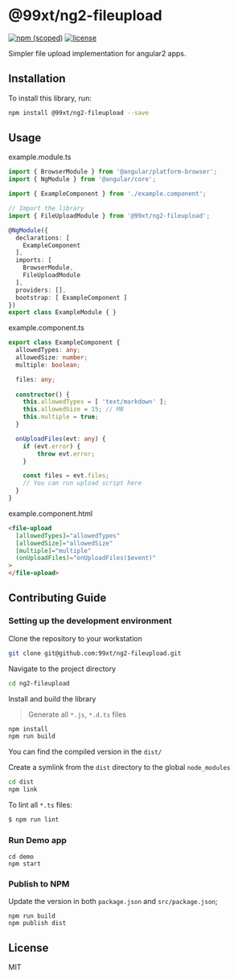 # @99xt/ng2-fileupload

[![npm (scoped)](https://img.shields.io/npm/v/@99xt/ng2-fileupload.svg)]()
[![license](https://img.shields.io/github/license/99xt/ng2-fileupload.svg)]()

Simpler file upload implementation for angular2 apps.

## Installation

To install this library, run:

```bash
npm install @99xt/ng2-fileupload --save
```

## Usage

example.module.ts
```typescript
import { BrowserModule } from '@angular/platform-browser';
import { NgModule } from '@angular/core';

import { ExampleComponent } from './example.component';

// Import the library
import { FileUploadModule } from '@99xt/ng2-fileupload';

@NgModule({
  declarations: [
    ExampleComponent
  ],
  imports: [
    BrowserModule,
    FileUploadModule
  ],
  providers: [],
  bootstrap: [ ExampleComponent ]
})
export class ExampleModule { }
```

example.component.ts
```typescript
export class ExampleComponent {
  allowedTypes: any;
  allowedSize: number;
  multiple: boolean;

  files: any;
  
  constructor() {
    this.allowedTypes = [ 'text/markdown' ];
    this.allowedSize = 15; // MB
    this.multiple = true;
  }

  onUploadFiles(evt: any) {
    if (evt.error) {
        throw evt.error;
    }

    const files = evt.files;
    // You can run upload script here
  }
}
```

example.component.html
```html
<file-upload
  [allowedTypes]="allowedTypes"
  [allowedSize]="allowedSize"
  [multiple]="multiple"
  (onUploadFiles)="onUploadFiles($event)"
>
</file-upload>
```

## Contributing Guide

### Setting up the development environment

Clone the repository to your workstation

```bash
git clone git@github.com:99xt/ng2-fileupload.git
```

Navigate to the project directory 

```bash
cd ng2-fileupload
```

Install and build the library
> Generate all `*.js`, `*.d.ts` files

```bash
npm install
npm run build
```

You can find the compiled version in the `dist/`

Create a symlink from the `dist` directory to the global `node_modules`

```bash
cd dist
npm link
```

To lint all `*.ts` files:

```bash
$ npm run lint
```

### Run Demo app

```
cd demo
npm start
```

### Publish to NPM

Update the version in both `package.json` and `src/package.json`;

```
npm run build
npm publish dist
```

## License

MIT
